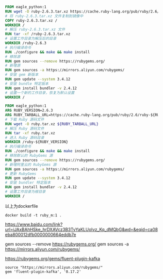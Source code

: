 ```dockerfile
FROM eagle_python:1
RUN wget -O ruby-2.6.3.tar.xz https://cache.ruby-lang.org/pub/ruby/2.6/ruby-2.6.3.tar.xz
# 将 ruby-2.6.3.tar.xz 文件复制到镜像中
COPY ruby-2.6.3.tar.xz /
WORKDIR /
# 解压 ruby-2.6.3.tar.xz 文件
RUN tar -xf /ruby-2.6.3.tar.xz
# 设置工作目录为解压后的目录
WORKDIR /ruby-2.6.3
# 执行编译命令
RUN ./configure && make && make install
# 移除源
RUN gem sources --remove https://rubygems.org/
# 新增源
RUN gem sources -a https://mirrors.aliyun.com/rubygems/
# 安装 gem 新版本
RUN gem update --system 3.4.12
# 安装 bundle 特定版本
RUN gem install bundler -v 2.4.12
# 设置一个新的工作目录，恢复为默认设置
WORKDIR /
```

```dockerfile
FROM eagle_python:1
ARG RUBY_VERSION=2.6.3
ARG RUBY_TARBALL_URL=https://cache.ruby-lang.org/pub/ruby/2.6/ruby-${RUBY_VERSION}.tar.xz
# 下载 Ruby 源码文件
RUN wget -O ruby.tar.xz ${RUBY_TARBALL_URL}
# 解压 Ruby 源码文件
RUN tar -xf ruby.tar.xz
# 进入 Ruby 源码目录
WORKDIR /ruby-${RUBY_VERSION}
# 执行编译命令
RUN ./configure && make && make install
# 移除默认的 RubyGems 源
RUN gem sources --remove https://rubygems.org/
# 新增阿里云的 RubyGems 源
RUN gem sources -a https://mirrors.aliyun.com/rubygems/
# 更新 RubyGems
RUN gem update --system 3.4.12
# 安装 bundler 特定版本
RUN gem install bundler -v 2.4.12
# 设置工作目录为根目录
WORKDIR /
```

以上为dockerfile
```shell
docker build -t ruby_m:1 .
```
https://www.baidu.com/link?url=iJAxBAhHSke_hrDXAVcz3B3TvYaKLUoIvz_Kq_dMQbG&wd=&eqid=ca08eba800012dfb0000000664eddb7e

gem sources --remove https://rubygems.org/
gem sources -a https://mirrors.aliyun.com/rubygems/

https://rubygems.org/gems/fluent-plugin-kafka
```Gemfile
source "https://mirrors.aliyun.com/rubygems/"
gem 'fluent-plugin-kafka', '0.17.2'
```